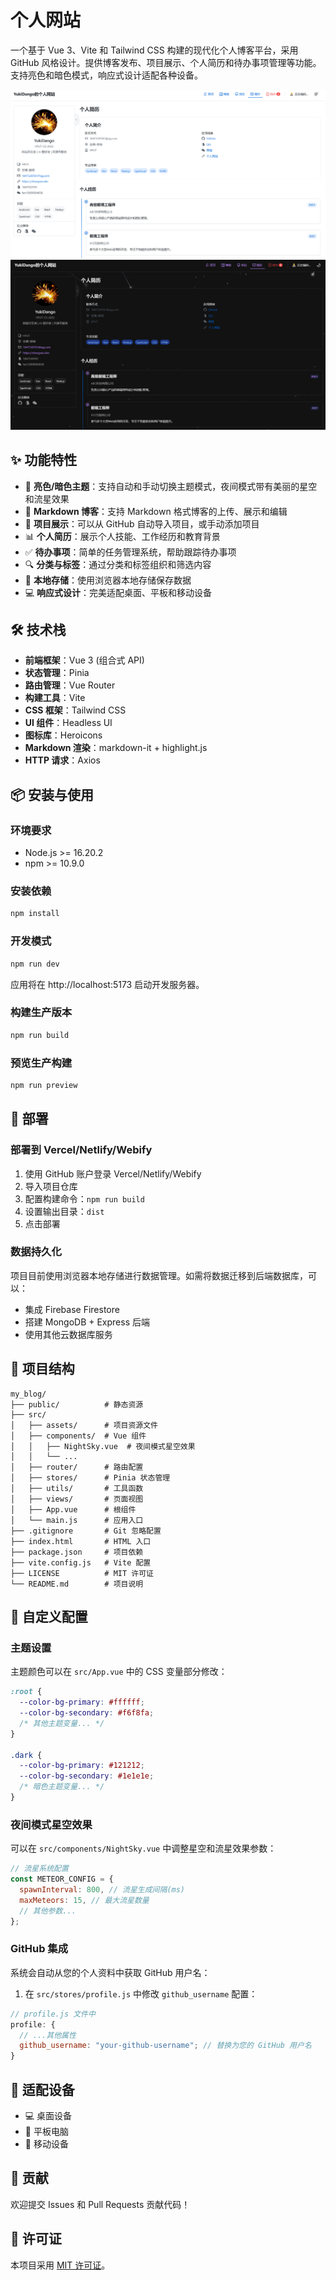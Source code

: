 # 个人网站

一个基于 Vue 3、Vite 和 Tailwind CSS 构建的现代化个人博客平台，采用 GitHub 风格设计。提供博客发布、项目展示、个人简历和待办事项管理等功能。支持亮色和暗色模式，响应式设计适配各种设备。

![屏幕截图](./screenshot1.png)
![屏幕截图](./screenshot2.png)

## ✨ 功能特性

- 🌙 **亮色/暗色主题**：支持自动和手动切换主题模式，夜间模式带有美丽的星空和流星效果
- 📝 **Markdown 博客**：支持 Markdown 格式博客的上传、展示和编辑
- 🌟 **项目展示**：可以从 GitHub 自动导入项目，或手动添加项目
- 📊 **个人简历**：展示个人技能、工作经历和教育背景
- ✅ **待办事项**：简单的任务管理系统，帮助跟踪待办事项
- 🔍 **分类与标签**：通过分类和标签组织和筛选内容
- 🔄 **本地存储**：使用浏览器本地存储保存数据
- 💻 **响应式设计**：完美适配桌面、平板和移动设备

## 🛠️ 技术栈

- **前端框架**：Vue 3 (组合式 API)
- **状态管理**：Pinia
- **路由管理**：Vue Router
- **构建工具**：Vite
- **CSS 框架**：Tailwind CSS
- **UI 组件**：Headless UI
- **图标库**：Heroicons
- **Markdown 渲染**：markdown-it + highlight.js
- **HTTP 请求**：Axios

## 📦 安装与使用

### 环境要求

- Node.js >= 16.20.2
- npm >= 10.9.0

### 安装依赖

```bash
npm install
```

### 开发模式

```bash
npm run dev
```

应用将在 http://localhost:5173 启动开发服务器。

### 构建生产版本

```bash
npm run build
```

### 预览生产构建

```bash
npm run preview
```

## 🚀 部署

### 部署到 Vercel/Netlify/Webify

1. 使用 GitHub 账户登录 Vercel/Netlify/Webify
2. 导入项目仓库
3. 配置构建命令：`npm run build`
4. 设置输出目录：`dist`
5. 点击部署

### 数据持久化

项目目前使用浏览器本地存储进行数据管理。如需将数据迁移到后端数据库，可以：

- 集成 Firebase Firestore
- 搭建 MongoDB + Express 后端
- 使用其他云数据库服务

## 📄 项目结构

```
my_blog/
├── public/          # 静态资源
├── src/
│   ├── assets/      # 项目资源文件
│   ├── components/  # Vue 组件
│   │   ├── NightSky.vue  # 夜间模式星空效果
│   │   └── ...
│   ├── router/      # 路由配置
│   ├── stores/      # Pinia 状态管理
│   ├── utils/       # 工具函数
│   ├── views/       # 页面视图
│   ├── App.vue      # 根组件
│   └── main.js      # 应用入口
├── .gitignore       # Git 忽略配置
├── index.html       # HTML 入口
├── package.json     # 项目依赖
├── vite.config.js   # Vite 配置
├── LICENSE          # MIT 许可证
└── README.md        # 项目说明
```

## 🔧 自定义配置

### 主题设置

主题颜色可以在 `src/App.vue` 中的 CSS 变量部分修改：

```css
:root {
  --color-bg-primary: #ffffff;
  --color-bg-secondary: #f6f8fa;
  /* 其他主题变量... */
}

.dark {
  --color-bg-primary: #121212;
  --color-bg-secondary: #1e1e1e;
  /* 暗色主题变量... */
}
```

### 夜间模式星空效果

可以在 `src/components/NightSky.vue` 中调整星空和流星效果参数：

```javascript
// 流星系统配置
const METEOR_CONFIG = {
  spawnInterval: 800, // 流星生成间隔(ms)
  maxMeteors: 15, // 最大流星数量
  // 其他参数...
};
```

### GitHub 集成

系统会自动从您的个人资料中获取 GitHub 用户名：

1. 在 `src/stores/profile.js` 中修改 `github_username` 配置：

```javascript
// profile.js 文件中
profile: {
  // ...其他属性
  github_username: "your-github-username"; // 替换为您的 GitHub 用户名
}
```

## 📱 适配设备

- 💻 桌面设备
- 📱 平板电脑
- 📱 移动设备

## 🙏 贡献

欢迎提交 Issues 和 Pull Requests 贡献代码！

## 📄 许可证

本项目采用 [MIT 许可证](LICENSE)。
